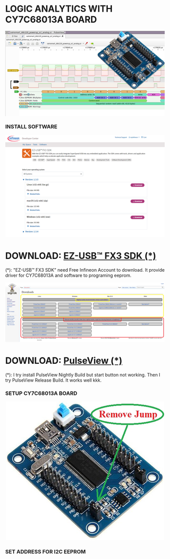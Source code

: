 LOGIC ANALYTICS WITH CY7C68013A BOARD
====
<img src="https://raw.githubusercontent.com/HDPro/makelogic/master/images/image_1.png" width=700 align="center">

### INSTALL SOFTWARE
<p align="center">
<img src="https://raw.githubusercontent.com/HDPro/makelogic/master/images/image_2.png">
</p>

# DOWNLOAD: [EZ-USB™ FX3 SDK (*)](https://softwaretools.infineon.com/tools/com.ifx.tb.tool.ezusbfx3sdk)<br>
(*): "EZ-USB™ FX3 SDK" need Free Infineon Account to download. It provide driver for CY7C68013A and software to programing eeprom.

<p align="center">
<img src="https://raw.githubusercontent.com/HDPro/makelogic/master/images/image_3.png">
</p>

# DOWNLOAD: [PulseView (*)](https://sigrok.org/wiki/Downloads)<br>
(*): I try install PulseView Nightly Build but start button not working. Then I try PulseView Release Build. It works well kkk.

### SETUP CY7C68013A BOARD
<p align="center">
<img src="https://raw.githubusercontent.com/HDPro/makelogic/master/images/image_2.jpg">
</p>


### SET ADDRESS FOR I2C EEPROM